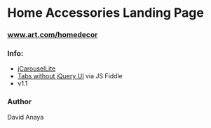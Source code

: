 # Home Accessories Landing Page #
### www.art.com/homedecor ###

### Info: ###
* [jCarouselLite](http://plugins.learningjquery.com/jcarousellite/)
* [Tabs without jQuery UI](http://jsfiddle.net/syahrasi/Us8uc/) via JS Fiddle
* v1.1

### Author ###
David Anaya